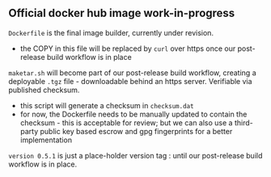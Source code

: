## Official docker hub image work-in-progress


`Dockerfile` is the final image builder, currently under revision.
*  the COPY in this file will be replaced by `curl` over https once our post-release build workflow is in place

`maketar.sh` will become part of our post-release build workflow, creating a deployable `.tgz` file - downloadable behind an https server. Verifiable via published checksum.

* this script will generate a checksum in `checksum.dat`
* for now, the Dockerfile needs to be manually updated to contain the checksum - this is acceptable for review; but we can also use a third-party public key based escrow and gpg fingerprints for a better implementation

`version 0.5.1` is just a place-holder version tag :  until our post-release build workflow is in place.
